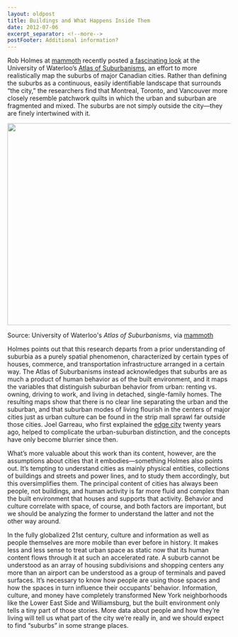 ```yaml
---
layout: oldpost
title: Buildings and What Happens Inside Them
date: 2012-07-06
excerpt_separator: <!--more-->
postFooter: Additional information?
---
```


Rob Holmes at <a href="http://m.ammoth.us/blog/">mammoth</a> recently posted <a href="http://m.ammoth.us/blog/2012/06/atlas-of-suburbanisms/">a fascinating look</a> at the University of Waterloo’s <a href="http://env-blogs.uwaterloo.ca/atlas/?page_id=2217">Atlas of Suburbanisms</a>, an effort to more realistically map the suburbs of major Canadian cities. Rather than defining the suburbs as a continuous, easily identifiable landscape that surrounds “the city,” the researchers find that Montreal, Toronto, and Vancouver more closely resemble patchwork quilts in which the urban and suburban are fragmented and mixed. The suburbs are not simply outside the city—they are finely intertwined with it.
<p style="text-align:center;"><a href="http://kneelingbus.files.wordpress.com/2012/07/montrealsuburbs_revised-614x474.png"><img class="aligncenter size-full wp-image-224" style="border:0;margin:0;" title="MontrealSuburbs_revised-614x474" src="http://kneelingbus.files.wordpress.com/2012/07/montrealsuburbs_revised-614x474.png" alt="" width="590" height="455" /></a></p>
<p style="text-align:left;">Source: University of Waterloo's <em>Atlas of Suburbanisms</em>, via <a href="http://m.ammoth.us/blog/">mammoth</a></p>
Holmes points out that this research departs from a prior understanding of suburbia as a purely spatial phenomenon, characterized by certain types of houses, commerce, and transportation infrastructure arranged in a certain way. The Atlas of Suburbanisms instead acknowledges that suburbs are as much a product of human behavior as of the built environment, and it maps the variables that distinguish suburban behavior from urban: renting vs. owning, driving to work, and living in detached, single-family homes. The resulting maps show that there is no clear line separating the urban and the suburban, and that suburban modes of living flourish in the centers of major cities just as urban culture can be found in the strip mall sprawl far outside those cities. Joel Garreau, who first explained the <a href="http://en.wikipedia.org/wiki/Edge_city">edge city</a> twenty years ago, helped to complicate the urban-suburban distinction, and the concepts have only become blurrier since then.

What’s more valuable about this work than its content, however, are the assumptions about cities that it embodies—something Holmes also points out. It’s tempting to understand cities as mainly physical entities, collections of buildings and streets and power lines, and to study them accordingly, but this oversimplifies them. The principal content of cities has always been people, not buildings, and human activity is far more fluid and complex than the built environment that houses and supports that activity. Behavior and culture correlate with space, of course, and both factors are important, but we should be analyzing the former to understand the latter and not the other way around.

In the fully globalized 21st century, culture and information as well as people themselves are more mobile than ever before in history. It makes less and less sense to treat urban space as static now that its human content flows through it at such an accelerated rate. A suburb cannot be understood as an array of housing subdivisions and shopping centers any more than an airport can be understood as a group of terminals and paved surfaces. It’s necessary to know how people are using those spaces and how the spaces in turn influence their occupants’ behavior. Information, culture, and money have completely transformed New York neighborhoods like the Lower East Side and Williamsburg, but the built environment only tells a tiny part of those stories. More data about people and how they’re living will tell us what part of the city we’re really in, and we should expect to find “suburbs” in some strange places.